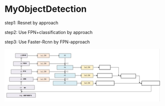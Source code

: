 # MyObjectDetection

step1: Resnet by approach

step2: Use FPN+classification by approach

step3: Use Faster-Rcnn by FPN-approach

![image](approach.png)